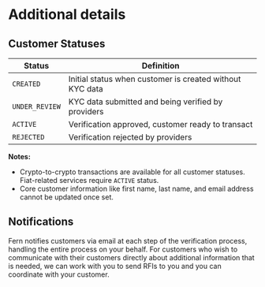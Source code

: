 # Additional details

## Customer Statuses

| Status         | Definition                                               |
| -------------- | -------------------------------------------------------- |
| `CREATED`      | Initial status when customer is created without KYC data |
| `UNDER_REVIEW` | KYC data submitted and being verified by providers       |
| `ACTIVE`       | Verification approved, customer ready to transact        |
| `REJECTED`     | Verification rejected by providers                       |

**Notes:**

* Crypto-to-crypto transactions are available for all customer statuses. Fiat-related services require `ACTIVE` status.
* Core customer information like first name, last name, and email address cannot be updated once set.

## Notifications

Fern notifies customers via email at each step of the verification process, handling the entire process on your behalf. For customers who wish to communicate with their customers directly about additional information that is needed, we can work with you to send RFIs to you and you can coordinate with your customer.

